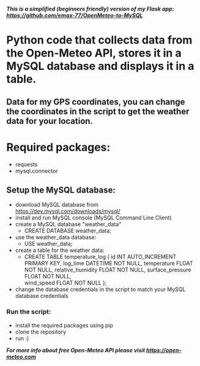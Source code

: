 ***This is a simplified (beginners friendly) version of my Flask app: https://github.com/emax-77/OpenMeteo-to-MySQL*** 

# Python code that collects data from the Open-Meteo API, stores it in a MySQL database and displays it in a table.

## Data for my GPS coordinates, you can change the coordinates in the script to get the weather data for your location.

# Required packages:
- requests
- mysql.connector

## Setup the MySQL database:
- download MySQL database from https://dev.mysql.com/downloads/mysql/
- install and run MySQL console (MySQL Command Line Client)
- create a MySQL database "weather_data"
    - CREATE DATABASE weather_data;
- use the weather_data database:
    - USE weather_data;
- create a table for the weather data:
    - CREATE TABLE temperature_log (
    id INT AUTO_INCREMENT PRIMARY KEY,
    log_time DATETIME NOT NULL,
    temperature FLOAT NOT NULL,
    relative_humidity FLOAT NOT NULL,
    surface_pressure FLOAT NOT NULL,   
    wind_speed FLOAT NOT NULL  );
- change the database credentials in the script to match your MySQL database credentials

### Run the script:
- install the required packages using pip
- clone the repository
- run :)

***For more info about free Open-Meteo API please visit https://open-meteo.com***

